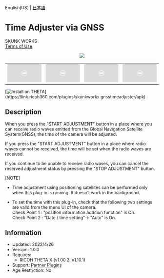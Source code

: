 English(US) | [日本語](README.ja.md)

# Time Adjuster via GNSS

SKUNK WORKS  
[Terms of Use](https://www.ricoh360.com/terms/plugins/)

<div align="center"><img src="./1.png"><table><tr><td><img src="./2.png"></td><td><img src="./3.png"></td><td><img src="./4.png"></td><td><img src="./5.png"></td></tr></table></div>

[![Install on THETA](https://assets.ricoh360.com/image/upload/v1/front/theta/install-button.svg?)](https://link.ricoh360.com/plugins/skunkworks.gnsstimeadjuster/apk)

## Description

<div id="plugin-description">

When you press the "START ADJUSTMENT" button in a place where you can receive radio waves emitted from the Global Navigation Satellite System(GNSS), the time of the camera will be adjusted.  
  
If you press the "START ADJUSTMENT" button in a place where radio waves cannot be received, the time will be set when the radio waves are received.  
  
If you continue to be unable to receive radio waves, you can cancel the reserved adjustment status by pressing the "STOP ADJUSTMENT" button.  
  

[NOTE]  

- Time adjustment using positioning satellites can be performed only when this plug-in is running. It doesn't work in the background.

- To set the time with this plug-in, check that the following two settings are valid from the menu UI of the camera.  
Check Point 1 : "position information addition function" is On.  
Check Point 2 : "Date / time setting"-> "Auto" is On.  

</div>

## Information

- Updated: 2022/4/26
- Version: 1.0.0
- Requires:
  - RICOH THETA X (v1.00.2, v1.10.1)
- Support: [Partner Plugins](https://github.com/theta-skunkworks/theta-plugin-time-adjuster-via-gnss)
- Age Restriction: No
